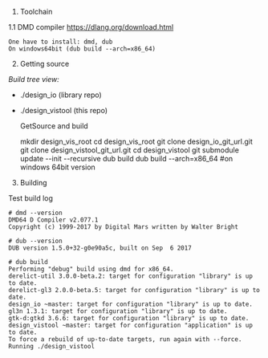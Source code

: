 1. Toolchain 

1.1 DMD compiler
	https://dlang.org/download.html
	
	One have to install: dmd, dub
    On windows64bit (dub build --arch=x86_64)
    
2. Getting source

*Build tree view:*

 - ./design_io (library repo)
 - ./design_vistool (this repo)

    GetSource and build
    
    mkdir design_vis_root
    cd design_vis_root
    git clone design_io_git_url.git
    git clone design_vistool_git_url.git
    cd design_vistool
    git submodule update --init --recursive
    dub build 
    dub build --arch=x86_64 #on windows 64bit version

3. Building

Test build log

    # dmd --version 
    DMD64 D Compiler v2.077.1
    Copyright (c) 1999-2017 by Digital Mars written by Walter Bright

    # dub --version 
    DUB version 1.5.0+32-g0e90a5c, built on Sep  6 2017

    # dub build
    Performing "debug" build using dmd for x86_64.
    derelict-util 3.0.0-beta.2: target for configuration "library" is up to date.
    derelict-gl3 2.0.0-beta.5: target for configuration "library" is up to date.
    design_io ~master: target for configuration "library" is up to date.
    gl3n 1.3.1: target for configuration "library" is up to date.
    gtk-d:gtkd 3.6.6: target for configuration "library" is up to date.
    design_vistool ~master: target for configuration "application" is up to date.
    To force a rebuild of up-to-date targets, run again with --force.
    Running ./design_vistool

